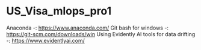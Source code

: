 # US_Visa_mlops_pro1
Anaconda -: https://www.anaconda.com/
Git bash for windows -: https://git-scm.com/downloads/win
Using Evidently AI tools for data drifting -: https://www.evidentlyai.com/